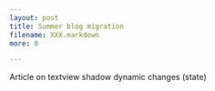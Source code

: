 ```yaml
---
layout: post
title: Summer blog migration
filename: XXX.markdown
more: 0

---
```


Article on textview shadow dynamic changes (state)